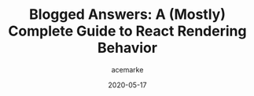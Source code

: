 ---
author: acemarke
date: 2020-05-17
layout: post.njk
tags:
  - article
  - javascript
  - react
  - rendering
target_url: https://blog.isquaredsoftware.com/2020/05/blogged-answers-a-mostly-complete-guide-to-react-rendering-behavior/
title: "Blogged Answers: A (Mostly) Complete Guide to React Rendering Behavior"
---